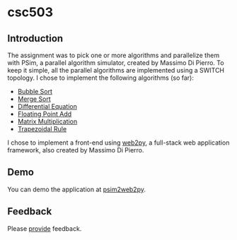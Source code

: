 # csc503

## Introduction
The assignment was to pick one or more algorithms and parallelize them with PSim, a parallel algorithm simulator, created by Massimo Di Pierro. To keep it simple, all the parallel algorithms are implemented using a SWITCH topology. I chose to implement the following algorithms (so far):
* <a href="http://en.wikipedia.org/wiki/Bubble_sort">Bubble Sort</a>
* <a href="http://en.wikipedia.org/wiki/Merge_sort">Merge Sort</a>
* <a href="http://en.wikipedia.org/wiki/Differential_equation">Differential Equation</a>
* <a href="http://www.cs.umd.edu/class/sum2003/cmsc311/Notes/BinMath/addFloat.html">Floating Point Add</a>
* <a href="http://en.wikipedia.org/wiki/Matrix_multiplication">Matrix Multiplication</a>
* <a href="http://en.wikipedia.org/wiki/Trapezoidal_rule">Trapezoidal Rule</a>

I chose to implement a front-end using <a href="http://www.web2py.com">web2py</a>, a full-stack web application framework, also created by Massimo Di Pierro. 

## Demo
You can demo the application at <a href="https://ebratt.pythonanywhere.com/csc503">psim2web2py</a>.

## Feedback
Please <a href="mailto: eric_bratt@yahoo.com">provide</a> feedback.

